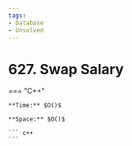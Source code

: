 ```yaml
---
tags:
- Database
- Unsolved
---
```



# 627. Swap Salary

=== "C++"

    **Time:** $O()$

    **Space:** $O()$

    ``` c++
    ```